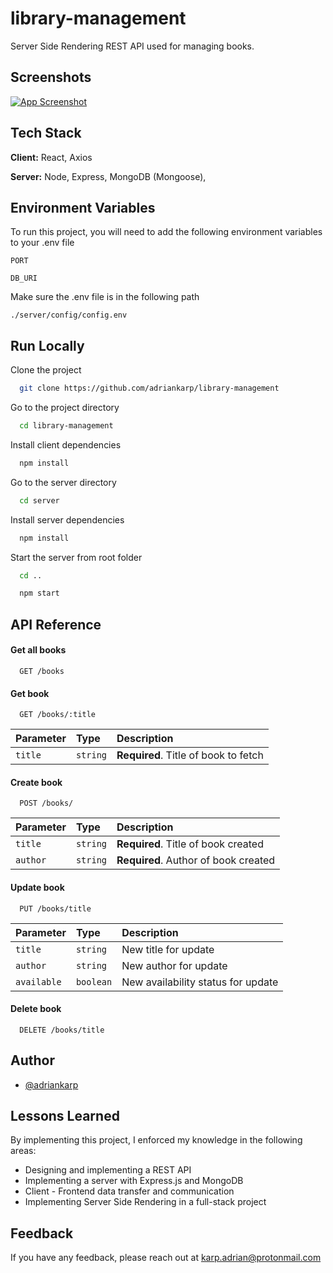 # library-management

Server Side Rendering REST API used for managing books.

## Screenshots

[![App Screenshot](https://i.postimg.cc/0QVPhPmb/image.png)](https://postimg.cc/9Rw673Lh)

## Tech Stack

**Client:** React, Axios

**Server:** Node, Express, MongoDB (Mongoose),

## Environment Variables

To run this project, you will need to add the following environment variables to your .env file

`PORT`

`DB_URI`

Make sure the .env file is in the following path

```
./server/config/config.env
```

## Run Locally

Clone the project

```bash
  git clone https://github.com/adriankarp/library-management
```

Go to the project directory

```bash
  cd library-management
```

Install client dependencies

```bash
  npm install
```

Go to the server directory

```bash
  cd server
```

Install server dependencies

```bash
  npm install
```

Start the server from root folder

```bash
  cd ..

  npm start
```

## API Reference

#### Get all books

```http
  GET /books
```

#### Get book

```http
  GET /books/:title
```

| Parameter | Type     | Description                          |
| :-------- | :------- | :----------------------------------- |
| `title`   | `string` | **Required**. Title of book to fetch |

#### Create book

```http
  POST /books/
```

| Parameter | Type     | Description                          |
| :-------- | :------- | :----------------------------------- |
| `title`   | `string` | **Required**. Title of book created  |
| `author`  | `string` | **Required**. Author of book created |

#### Update book

```http
  PUT /books/title
```

| Parameter   | Type      | Description                        |
| :---------- | :-------- | :--------------------------------- |
| `title`     | `string`  | New title for update               |
| `author`    | `string`  | New author for update              |
| `available` | `boolean` | New availability status for update |

#### Delete book

```http
  DELETE /books/title
```

## Author

- [@adriankarp](https://github.com/adriankarp)

## Lessons Learned

By implementing this project, I enforced my knowledge in the following areas:

- Designing and implementing a REST API
- Implementing a server with Express.js and MongoDB
- Client - Frontend data transfer and communication
- Implementing Server Side Rendering in a full-stack project

## Feedback

If you have any feedback, please reach out at karp.adrian@protonmail.com
